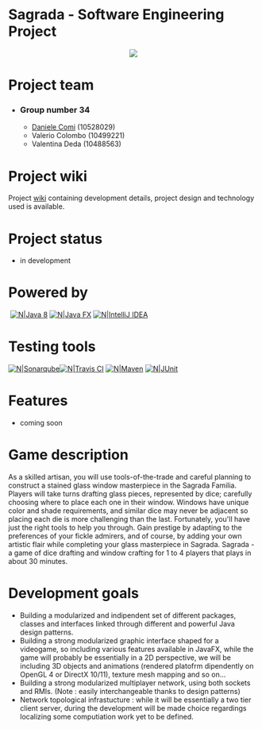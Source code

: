 # Sagrada - Software Engineering Project

<p align="center">
  <img src="https://images-na.ssl-images-amazon.com/images/I/91WIiaMI96L._SY550_.jpg">
</p>

# Project team
 - ### Group number 34
    - [Daniele Comi](https://www.linkedin.com/in/daniele-comi-05886981) (10528029)
    - Valerio Colombo (10499221)
    - Valentina Deda (10488563)


# Project wiki
Project [wiki](https://github.com/Daniele-Comi/ingsw-project/wiki) containing development details, project design and technology used is available.

# Project status
 - in development



# Powered by 
  [![N|Java 8](http://www.winpenpack.com/en/e107_files/downloadthumbs/java_logo.png)](http://www.oracle.com/technetwork/java/index.html) [![N|Java FX](https://mk0echouaawhk9ls0i7l.kinstacdn.com/wp-content/themes/inceptio/images/icon-boxes/128x128/javafx.png)](http://www.oracle.com/technetwork/java/javase/overview/javafx-overview-2158620.html) [![N|IntelliJ IDEA](https://wakatime.com/static/img/editor-icons/intellij-idea-128.png)](https://www.jetbrains.com/idea/)
# Testing tools 
[![N|Sonarqube](http://oomusou.io/images/feature/sonar.png)](https://www.sonarqube.org)[![N|Travis CI](https://cdn.iconscout.com/public/images/icon/free/png-128/travis-ci-company-brand-logo-3ea4b6108b6d19db-128x128.png)](https://travis-ci.com) [![N|Maven](https://www.myget.org/Content/images/packageDefaultIcon_maven.png)](http://maven.apache.org/download.cgi) [![N|JUnit](https://res.cloudinary.com/codetrace/raw/upload/v1518632546/java:junit:junit.png)](https://junit.org/junit5/)

# Features
 - coming soon

# Game description 
As a skilled artisan, you will use tools-of-the-trade and careful planning to construct a stained glass window masterpiece in the Sagrada Familia. Players will take turns drafting glass pieces, represented by dice; carefully choosing where to place each one in their window. Windows have unique color and shade requirements, and similar dice may never be adjacent so placing each die is more challenging than the last. Fortunately, you'll have just the right tools to help you through. Gain prestige by adapting to the preferences of your fickle admirers, and of course, by adding your own artistic flair while completing your glass masterpiece in Sagrada. Sagrada - a game of dice drafting and window crafting for 1 to 4 players that plays in about 30 minutes.

# Development goals 
 - Building a modularized and indipendent set of different packages, classes and interfaces linked through different and powerful Java design patterns.
 - Building a strong modularized graphic interface shaped for a videogame, so including various features available in JavaFX, while the game will probably be essentially in a 2D perspective, we will be including 3D objects and animations (rendered platofrm dipendently on OpenGL 4 or DirectX 10/11), texture mesh mapping and so on...
 - Building a strong modularized multiplayer network, using both sockets and RMIs. (Note : easily interchangeable thanks to design patterns)
 - Network topological infrastucture : while it will be essentially a two tier client server, during the development will be made choice regardings localizing some computiation work yet to be defined.
